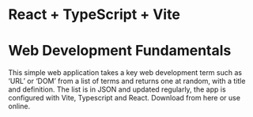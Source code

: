# React + TypeScript + Vite

# Web Development Fundamentals

This simple web application takes a key web development term such as ‘URL’ or ‘DOM’ from a list of terms and returns one at random, with a title and definition. The list is in JSON and updated regularly, the app is configured with Vite, Typescript and React. Download from here or use online.
